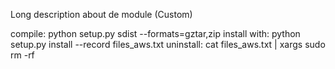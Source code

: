Long description about de module (Custom)

compile: python setup.py sdist --formats=gztar,zip
install with: python setup.py install --record files_aws.txt
uninstall: cat files_aws.txt | xargs sudo rm -rf
